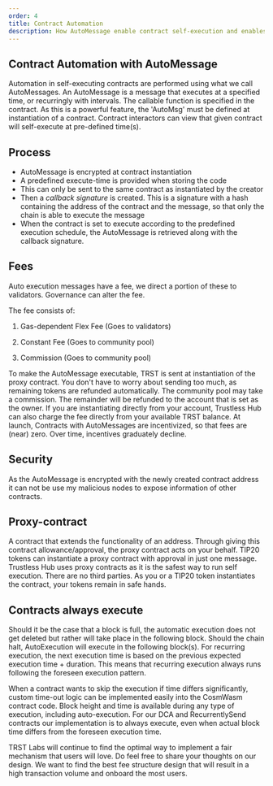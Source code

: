 ```yaml
---
order: 4
title: Contract Automation
description: How AutoMessage enable contract self-execution and enables 1-click user experiences for time-based actions
---
```


## Contract Automation with AutoMessage

Automation in self-executing contracts are performed using what we call AutoMessages. An AutoMessage is a message that executes at a specified time, or recurringly with intervals. The callable function is specified in the contract. As this is a powerful feature, the 'AutoMsg' must be defined at instantiation of a contract. Contract interactors can view that given contract will self-execute at pre-defined time(s).

## Process

- AutoMessage is encrypted at contract instantiation
- A predefined execute-time is provided when storing the code
- This can only be sent to the same contract as instantiated by the creator
- Then a *callback signature* is created. This is a signature with a hash containing the address of the contract and the message, so that only the chain is able to execute the message
- When the contract is set to execute according to the predefined execution schedule, the AutoMessage is retrieved along with the callback signature. 

## Fees

Auto execution messages have a fee, we direct a portion of these to validators. Governance can alter the fee.

The fee consists of:

1. Gas-dependent Flex Fee (Goes to validators)

2. Constant Fee (Goes to community pool)

3. Commission (Goes to community pool)

To make the AutoMessage executable, TRST is sent at instantiation of the proxy contract. You don't have to worry about sending too much, as remaining tokens are refunded automatically. The community pool may take a commission. The remainder will be refunded to the account that is set as the owner. If you are instantiating directly from your account, Trustless Hub can also charge the fee directly from your available TRST balance.
At launch, Contracts with AutoMessages are incentivized, so that fees are (near) zero. Over time, incentives graduately decline.

## Security

As the AutoMessage is encrypted with the newly created contract address it can not be use my malicious nodes to expose information of other contracts.

## Proxy-contract

A contract that extends the functionality of an address. Through giving this contract allowance/approval, the proxy contract acts on your behalf. TIP20 tokens can instantiate a proxy contract with approval in just one message. Trustless Hub uses proxy contracts as it is the safest way to run self execution. There are no third parties. As you or a TIP20 token instantiates the contract, your tokens remain in safe hands.

## Contracts always execute

Should it be the case that a block is full, the automatic execution does not get deleted but rather will take place in the following block. Should the chain halt, AutoExecution will execute in the following block(s). For recurring execution, the next execution time is based on the previous expected execution time + duration. This means that recurring execution always runs following the foreseen execution pattern.

When a contract wants to skip the execution if time differs significantly, custom time-out logic can be implemented easily into the CosmWasm contract code. Block height and time is available during any type of execution, including auto-execution. For our DCA and RecurrentlySend contracts our implementation is to always execute, even when actual block time differs from the foreseen execution time.

TRST Labs will continue to find the optimal way to implement a fair mechanism that users will love. Do feel free to share your thoughts on our design. We want to find the best fee structure design that will result in a high transaction volume and onboard the most users. 
